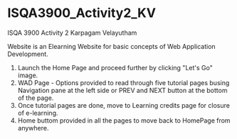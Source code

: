 # ISQA3900_Activity2_KV
ISQA 3900 Activity 2 Karpagam Velayutham

Website is an Elearning Website for basic concepts of Web Application Development.

1. Launch the Home Page and proceed further by clicking "Let's Go" image.
2. WAD Page - Options provided to read through five tutorial pages busing Navigation pane at the left side or PREV and NEXT button at the bottom of the page.
3. Once tutorial pages are done, move to Learning credits page for closure of e-learning.
4. Home buttom provided in all the pages to move back to HomePage from anywhere.